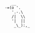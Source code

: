                                                                 __
                                                             -=(o '.
                                                                '.-.\
                                                                /|  \\
                                                                '|  ||
                                                                 _\_):,_
<!---
zdrothwell/zdrothwell is a ✨ special ✨ repository because its `README.md` (this file) appears on your GitHub profile.
You can click the Preview link to take a look at your changes.
--->
